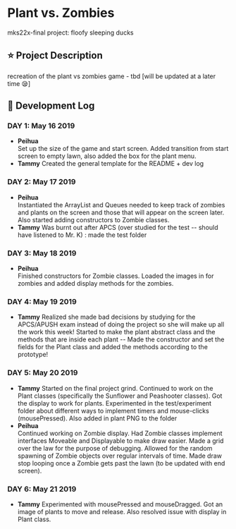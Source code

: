 # Plant vs. Zombies
mks22x-final project: floofy sleeping ducks

## :star: Project Description
recreation of the plant vs zombies game - tbd [will be updated at a later time :sleepy:]

## :memo: Development Log
### DAY 1: May 16 2019
- **Peihua**  
    Set up the size of the game and start screen. Added transition from start screen to empty lawn, also added the box for the plant menu.
- **Tammy**
    Created the general template for the README + dev log

### DAY 2: May 17 2019
- **Peihua**  
    Instantiated the ArrayList and Queues needed to keep track of zombies and plants on the screen and those that will appear on the screen later.  
    Also started adding constructors to Zombie classes.
- **Tammy**
    Was burnt out after APCS (over studied for the test -- should have listened to Mr. K) : made the test folder

### DAY 3: May 18 2019
- **Peihua**   
    Finished constructors for Zombie classes. Loaded the images in for zombies and added display methods for the zombies.

### DAY 4: May 19 2019
- **Tammy**
    Realized she made bad decisions by studying for the APCS/APUSH exam instead of doing the project so she will make up all the work this week!
    Started to make the plant abstract class and the methods that are inside each plant -- Made the constructor and set the fields for the Plant class and added the methods according to the prototype!

### DAY 5: May 20 2019
- **Tammy**
    Started on the final project grind. Continued to work on the Plant classes (specifically the Sunflower and Peashooter classes). Got the display to work for plants. Experimented in the test/experiment folder about different ways to implement timers and mouse-clicks (mousePressed). Also added in plant PNG to the folder    
- **Peihua**  
    Continued working on Zombie display. Had Zombie classes implement interfaces Moveable and Displayable to make draw easier. Made a grid over the law for the purpose of debugging. Allowed for the random spawning of Zombie objects over regular intervals of time. Made draw stop looping once a Zombie gets past the lawn (to be updated with end screen).

### DAY 6: May 21 2019
- **Tammy**
    Experimented with mousePressed and mouseDragged. Got an image of plants to move and release. Also resolved issue with display in Plant class.
